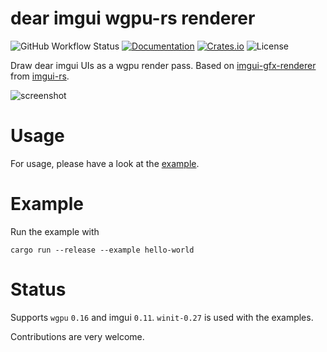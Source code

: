 # dear imgui wgpu-rs renderer

![GitHub Workflow Status](https://img.shields.io/github/actions/workflow/status/Yatekii/imgui-wgpu-rs/build.yml?branch=master)
[![Documentation](https://docs.rs/imgui-wgpu/badge.svg)](https://docs.rs/imgui-wgpu)
[![Crates.io](https://img.shields.io/crates/v/imgui-wgpu)](https://crates.io/crates/imgui-wgpu)
![License](https://img.shields.io/crates/l/imgui-wgpu)

Draw dear imgui UIs as a wgpu render pass. Based on [imgui-gfx-renderer](https://github.com/Gekkio/imgui-rs/tree/master/imgui-gfx-renderer) from [imgui-rs](https://github.com/Gekkio/imgui-rs).

![screenshot](doc/img/screenshot.png)

# Usage

For usage, please have a look at the [example](examples/hello-world.rs).

# Example

Run the example with
```
cargo run --release --example hello-world
```

# Status

Supports `wgpu` `0.16` and imgui `0.11`. `winit-0.27` is used with the examples.

Contributions are very welcome.
